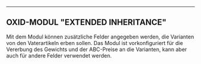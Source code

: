 ------------------------------------------
OXID-MODUL "EXTENDED INHERITANCE"
------------------------------------------


Mit dem Modul können zusätzliche Felder angegeben werden, die Varianten von den Vaterartikeln erben sollen. 
Das Modul ist vorkonfiguriert für die Vererbung des Gewichts und der ABC-Preise an die Varianten, kann aber auch für andere
Felder verwendet werden.
